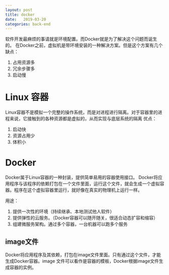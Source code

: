 ```yaml
---
layout: post
title: docker
date:   2019-03-20
categories: back-end
---
```


软件开发最麻烦的事请就是环境配置。而Docker就是为了解决这个问题而诞生的。
在Docker之前，虚拟机是带环境安装的一种解决方案。但是这个方案有几个缺点：
1. 占用资源多
2. 冗余步骤多
3. 启动慢


# Linux 容器

Linux容器不是模拟一个完整的操作系统，而是对进程进行隔离。对于容器里的进程来说，它接触到的各种资源都是虚拟的，从而实现与底层系统的隔离
优点：
1. 启动快
2. 资源占用少
3. 体积小

# Docker

Docker属于Linux容器的一种封装，提供简单易用的容器使用接口。
Docker将应用程序与该程序的依赖打包在一个文件里面，运行这个文件，就会生成一个虚拟容器。程序在这个虚拟容器里运行，就好像在真实的物理机上运行一样。

用途：
1. 提供一次性的环境（持续继承、本地测试他人软件）
2. 提供弹性的云服务。（Docker容器可以随开随关，很适合动态扩容和缩容）
3. 组建微服务架构。通过多个容器，一台机器可以跑多个服务

## image文件

Docker将应用程序及其依赖，打包在image文件里面。只有通过这个文件，才能生成Docker容器。image 文件可以看作是容器的模板，Docker根据image文件生成容器的实例。
